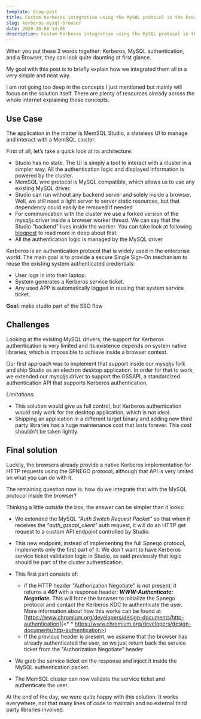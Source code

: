 ```yaml
---
template: blog-post
title: Custom Kerberos integration using the MySQL protocol in the browser
slug: kerberos-mysql-browser
date: 2020-10-08 14:06
description: Custom Kerberos integration using the MySQL protocol in the browser
---
```

When you put these 3 words together: Kerberos, MySQL authentication, and a Browser, they can look quite daunting at first glance.

My goal with this post is to briefly explain how we integrated them all in a very simple and neat way.

I am not going too deep in the concepts I just mentioned but mainly will focus on the solution itself. There are plenty of resources already across the whole internet explaining those concepts.

## **Use Case**

The application in the matter is MemSQL Studio, a stateless UI to manage and interact with a MemSQL cluster.

First of all, let’s take a quick look at its architecture:

* Studio has no state. The UI is simply a tool to interact with a cluster in a simpler way. All the authentication logic and displayed information is powered by the cluster.
* MemSQL wire protocol is MySQL compatible, which allows us to use any existing MySQL driver.
* Studio can run without any backend server and solely inside a browser. Well, we still need a light server to server static resources, but that dependency could easily be removed if needed
* For communication with the cluster we use a forked version of the mysqljs driver inside a browser worker thread. We can say that the Studio "backend" lives inside the worker. 
  You can take look at following [blogpost](https://www.memsql.com/blog/web-workers-client-side-react-redux/) to read more in deep about that.
* All the authentication logic is managed by the MySQL driver

Kerberos is an authentication protocol that is widely used in the enterprise world. The main goal is to provide a secure Single Sign-On mechanism to reuse the existing system authenticated credentials:

* User logs in into their laptop.
* System generates a Kerberos service ticket.
* Any used APP is automatically logged in reusing that system service ticket.

**Goal:** make studio part of the SSO flow

## Challenges

Looking at the existing MySQL drivers, the support for Kerberos authentication is very limited and its existence depends on system native libraries, which is impossible to achieve inside a browser context.

Our first approach was to implement that support inside our mysqljs fork and ship Studio as an electron desktop application. In order for that to work, we extended our mysqljs driver to support the GSSAPI, a standardized authentication API that supports Kerberos authentication.

*Limitations:*

* This solution would give us full control, but Kerberos authentication would only work for the desktop application, which is not ideal.
* Shipping an application in a different target binary and adding new third party libraries has a huge maintenance cost that lasts forever. This cost shouldn't be taken lightly.



## Final solution

Luckily, the browsers already provide a native Kerberos implementation for HTTP requests using the SPNEGO protocol, although that API is very limited on what you can do with it.

The remaining question now is: how do we integrate that with the MySQL protocol inside the browser?

Thinking a little outside the box, the answer can be simpler than it looks:

* We extended the MySQL *"Auth Switch Request Packet"* so that when it receives the *"auth_gssapi_client"* auth request, it will do an HTTP get request to a custom API endpoint controlled by Studio.
* This new endpoint, instead of implementing the full Spnego protocol, implements only the first part of it. We don't want to have Kerberos service ticket validation logic in Studio, as said previously that logic should be part of the cluster authentication.
* This first part consists of:

  * if the HTTP header "Authorization Negotiate" is not present, it returns a ***401*** with a response header: ***WWW-Authenticate: Negotiate***. This will force the browser to initialize the Spnego protocol and contact the Kerberos KDC to authenticate the user. More information about how this works can be found at [https://www.chromium.org/developers/design-documents/http-authentication](<* * https://www.chromium.org/developers/design-documents/http-authentication>)
  * If the previous header is present, we assume that the browser has already authenticated the user, so we just return back the service ticket from the "Authorization Negotiate" header
* We grab the service ticket on the response and inject it inside the MySQL authentication packet.
* The MemSQL cluster can now validate the service ticket and authenticate the user.

At the end of the day, we were quite happy with this solution. It works everywhere, not that many lines of code to maintain and no external third party libraries involved.